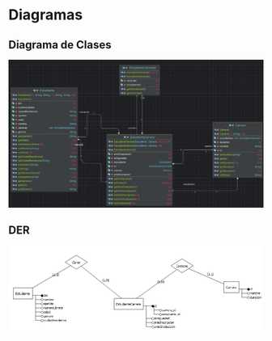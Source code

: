 # Diagramas
## Diagrama de Clases
![diagrama_clases](./diagramas/diagrama-clases.PNG)

## DER
![der](./diagramas/der.PNG)